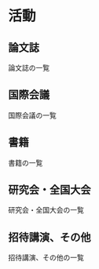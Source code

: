 # 活動

## 論文誌

論文誌の一覧

## 国際会議

国際会議の一覧

## 書籍

書籍の一覧

## 研究会・全国大会

研究会・全国大会の一覧

## 招待講演、その他

招待講演、その他の一覧
